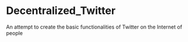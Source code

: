 # Decentralized_Twitter
An attempt to create the basic functionalities of Twitter on the Internet of people
